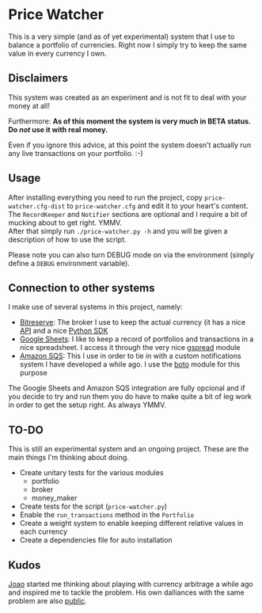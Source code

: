 Price Watcher
=============

This is a very simple (and as of yet experimental) system that I use to balance a portfolio of currencies. Right now I simply try to keep the same value in every currency I own.


Disclaimers
-----------

This system was created as an experiment and is not fit to deal with your money at all!

Furthermore: **As of this moment the system is very much in BETA status. Do _not_ use it with real money.**

Even if you ignore this advice, at this point the system doesn't actually run any live transactions on your portfolio. :-)


Usage
-----

After installing everything you need to run the project, copy `price-watcher.cfg-dist` to `price-watcher.cfg` and edit it to your heart's content. The `RecordKeeper` and `Notifier` sections are optional and I require a bit of mucking about to get right. YMMV.  
After that simply run `./price-watcher.py -h` and you will be given a description of how to use the script.

Please note you can also turn DEBUG mode on via the environment (simply define a `DEBUG` environment variable).


Connection to other systems
---------------------------

I make use of several systems in this project, namely:

- [Bitreserve][]: The broker I use to keep the actual currency (it has a nice
                    [API][Bitreserve API] and a nice 
                    [Python SDK][Bitreserve Python SDK]
- [Google Sheets][]: I like to keep a record of portfolios and transactions in
                     a nice spreadsheet. I access it through the very nice
                     [gspread][] module
- [Amazon SQS][]: This I use in order to tie in with a custom notifications
                  system I have developed a while ago. I use the [boto][]
                  module for this purpose

The Google Sheets and Amazon SQS integration are fully opcional and if you decide to try and run them you do have to make quite a bit of leg work in order to get the setup right. As always YMMV.


TO-DO
-----

This is still an experimental system and an ongoing project. These are the main things I'm thinking about doing.

- Create unitary tests for the various modules
    - portfolio
    - broker
    - money_maker
- Create tests for the script (`price-watcher.py`)
- Enable the `run_transactions` method in the `Portfolio`
- Create a weight system to enable keeping different relative values in each 
  currency
- Create a dependencies file for auto installation


Kudos
-----

[Joao][] started me thinking about playing with currency arbitrage a while ago and inspired me to tackle the problem. His own dalliances with the same problem are also [public][moneybot].


[Bitreserve]: https://bitreserve.org
[Bitreserve API]: https://developer.bitreserve.org/api/v0/
[Bitreserve Python SDK]: https://github.com/byrnereese/bitreserve-python-sdk
[Google Sheets]: https://www.google.com/sheets/about/
[gspread]: https://github.com/burnash/gspread
[Amazon SQS]: http://aws.amazon.com/sqs/
[boto]: https://github.com/boto/boto3
[Joao]: https://github.com/jneves
[moneybot]: https://github.com/jneves/moneybot
